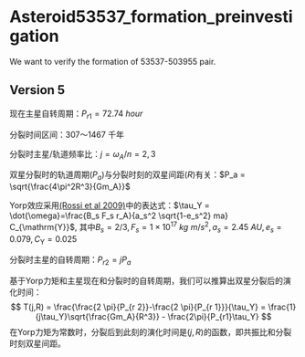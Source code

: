 # Asteroid53537_formation_preinvestigation
We want to verify the formation of 53537-503955 pair. 


## Version 5
现在主星自转周期：$P_{r1} = 72.74~hour$

分裂时间区间：307～1467 千年

分裂时主星/轨道频率比：$j = \omega_A/n = 2,3$

双星分裂时的轨道周期($P_a$)与分裂时刻的双星间距($R$)有关：$P_a = \sqrt{\frac{4\pi^2R^3}{Gm_A}}$

Yorp效应采用[(Rossi et al 2009)](https://www.sciencedirect.com/science/article/pii/S0019103509001109)中的表达式：$\tau_Y = \dot{\omega}=\frac{B_s F_s r_A}{a_s^2 \sqrt{1-e_s^2} ma} C_{\mathrm{Y}}$, 其中$B_s = 2/3,F_s = 1\times10^{17} ~ kg~m/s^2,a_s = 2.45~AU,e_s = 0.079,C_{\mathrm{Y}} = 0.025$

分裂时主星的自转周期：$P_{r2} = jP_a$

基于Yorp力矩和主星现在和分裂时的自转周期，我们可以推算出双星分裂后的演化时间：
$$
T(j,R) = \frac{\frac{2 \pi}{P_{r 2}}-\frac{2 \pi}{P_{r 1}}}{\tau_Y} = \frac{1}{j\tau_Y}\sqrt{\frac{Gm_A}{R^3}} - \frac{2\pi}{P_{r1}\tau_Y}
$$
在Yorp力矩为常数时，分裂后到此刻的演化时间是$(j,R)$的函数，即共振比和分裂时刻双星间距。
